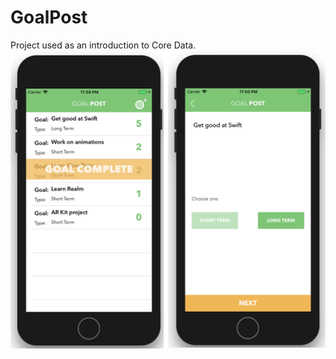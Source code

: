 # GoalPost

Project used as an introduction to Core Data.
![Screenshot](https://github.com/TiagoSantosSilva/GoalPost/blob/master/Screenshots/GoalPost.png)
